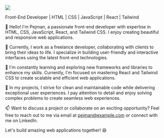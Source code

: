 <img src="![250px-House_Targaryen](https://pejmanbtc/pejmanbtc/assets/95918753/89174513-9d04-4fd5-870f-1a2b332b292e)">

Front-End Developer | HTML | CSS | JavaScript | React | Tailwind


👋 Hello! I'm Pejman, a passionate front-end developer with expertise in HTML, CSS, JavaScript, React, and Tailwind CSS. I enjoy creating beautiful and responsive web applications.

💼 Currently, I work as a freelance developer, collaborating with clients to bring their ideas to life. I specialize in building user-friendly and interactive interfaces using the latest front-end technologies.

🌱 I'm constantly learning and exploring new frameworks and libraries to enhance my skills. Currently, I'm focused on mastering React and Tailwind CSS to create scalable and efficient web applications.

🚀 In my projects, I strive for clean and maintainable code while delivering exceptional user experiences. I pay attention to detail and enjoy solving complex problems to create seamless web experiences.

📫 Want to discuss a project or collaborate on an exciting opportunity? Feel free to reach out to me via email at pejman@example.com or connect with me on LinkedIn.

Let's build amazing web applications together! 😄
